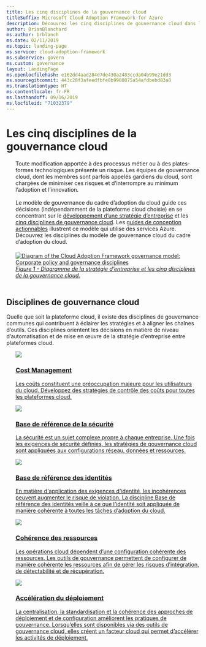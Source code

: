 ```yaml
---
title: Les cinq disciplines de la gouvernance cloud
titleSuffix: Microsoft Cloud Adoption Framework for Azure
description: Découvrez les cinq disciplines de gouvernance cloud dans le cadre de l’adoption du cloud.
author: BrianBlanchard
ms.author: brblanch
ms.date: 02/11/2019
ms.topic: landing-page
ms.service: cloud-adoption-framework
ms.subservice: govern
ms.custom: governance
layout: LandingPage
ms.openlocfilehash: e162dd4aad284d7de430a2483ccda04b99e21dd3
ms.sourcegitcommit: 443c28f3afeedfbfe8b9980875a54afdbebd83a8
ms.translationtype: HT
ms.contentlocale: fr-FR
ms.lasthandoff: 09/16/2019
ms.locfileid: "71032379"
---
```

# <a name="the-five-disciplines-of-cloud-governance"></a>Les cinq disciplines de la gouvernance cloud

<!-- markdownlint-disable MD033 -->

<ul class="panelContent cardsI">
    <li style="display: flex; flex-direction: column;">
        <div class="cardSize">
            <div class="cardPadding" style="padding-bottom:10px;">
                <div class="card" style="padding-bottom:10px;">
                    <div class="cardText" style="padding-left:0px;">
Toute modification apportée à des processus métier ou à des plates-formes technologiques présente un risque. Les équipes de gouvernance cloud, dont les membres sont parfois appelés gardiens du cloud, sont chargées de minimiser ces risques et d’interrompre au minimum l’adoption et l’innovation.<br/><br/>Le modèle de gouvernance du cadre d’adoption du cloud guide ces décisions (indépendamment de la plateforme cloud choisie) en se concentrant sur le <a href="./corporate-policy.md">développement d’une stratégie d’entreprise</a> et les <a href="#disciplines-of-cloud-governance">cinq disciplines de gouvernance cloud</a>. Les <a href="./guides/index.md">guides de conception actionnables</a> illustrent ce modèle qui utilise des services Azure. Découvrez les disciplines du modèle de gouvernance cloud du cadre d’adoption du cloud.
                    </div>
                </div>
            </div>
        </div>
    </li>
    <li style="display: flex; flex-direction: column;">
        <a href="../_images/operational-transformation-govern-highres.png" style="display: flex; flex-direction: column; flex: 1 0 auto;">
            <div class="cardSize">
                <div class="cardPadding" style="padding-bottom:10px;">
                    <div class="card" style="padding-bottom:10px;">
                        <div class="cardText" style="padding-left:0px;">
    <img src="../_images/operational-transformation-govern-highres.png" alt="Diagram of the Cloud Adoption Framework governance model: Corporate policy and governance disciplines">
    <br>
    <i>Figure 1 - Diagramme de la stratégie d’entreprise et les cinq disciplines de la gouvernance cloud.</i>
                        </div>
                    </div>
                </div>
            </div>
        </a>
    </li>
</ul>

<!-- markdownlint-enable MD033 -->

## <a name="disciplines-of-cloud-governance"></a>Disciplines de gouvernance cloud

Quelle que soit la plateforme cloud, il existe des disciplines de gouvernance communes qui contribuent à éclairer les stratégies et à aligner les chaînes d’outils. Ces disciplines orientent les décisions en matière de niveau d’automatisation et de mise en œuvre de la stratégie d’entreprise entre plateformes cloud.

<!-- markdownlint-disable MD033 -->

<ul class="panelContent cardsA">
<li style="display: flex; flex-direction: column;">
    <a href="./cost-management/index.md" style="display: flex; flex-direction: column; flex: 1 0 auto;">
        <div class="cardSize" style="flex: 1 0 auto; display: flex;">
            <div class="cardPadding" style="display: flex;">
                <div class="card">
                    <div class="cardImageOuter">
                        <div class="cardImage">
                            <img src="../_images/govern/cost-management.png" class="x-hidden-focus"/>
                        </div>
                    </div>
                    <div class="cardText">
                        <h3>Cost Management</h3>
                        <p>Les coûts constituent une préoccupation majeure pour les utilisateurs du cloud. Développez des stratégies de contrôle des coûts pour toutes les plateformes cloud.</p>
                    </div>
                </div>
            </div>
        </div>
    </a>
</li>
<li style="display: flex; flex-direction: column;">
    <a href="./security-baseline/index.md" style="display: flex; flex-direction: column; flex: 1 0 auto;">
        <div class="cardSize" style="flex: 1 0 auto; display: flex;">
            <div class="cardPadding" style="display: flex;">
                <div class="card">
                    <div class="cardImageOuter">
                        <div class="cardImage">
                            <img src="../_images/govern/security-baseline.png" class="x-hidden-focus"/>
                        </div>
                    </div>
                    <div class="cardText">
                        <h3>Base de référence de la sécurité</h3>
                        <p>La sécurité est un sujet complexe propre à chaque entreprise. Une fois les exigences de sécurité définies, les stratégies de gouvernance cloud sont appliquées aux configurations réseau, données et ressources.</p>
                    </div>
                </div>
            </div>
        </div>
    </a>
</li>
<li style="display: flex; flex-direction: column;">
    <a href="./identity-baseline/index.md" style="display: flex; flex-direction: column; flex: 1 0 auto;">
        <div class="cardSize" style="flex: 1 0 auto; display: flex;">
            <div class="cardPadding" style="display: flex;">
                <div class="card">
                    <div class="cardImageOuter">
                        <div class="cardImage">
                            <img src="../_images/govern/identity-baseline.png" class="x-hidden-focus"/>
                        </div>
                    </div>
                    <div class="cardText">
                        <h3>Base de référence des identités</h3>
                        <p>En matière d'application des exigences d'identité, les incohérences peuvent augmenter le risque de violation. La discipline Base de référence des identités veille à ce que l’identité soit appliquée de manière cohérente à toutes les tâches d’adoption du cloud.</p>
                    </div>
                </div>
            </div>
        </div>
    </a>
</li>
<li style="display: flex; flex-direction: column;">
    <a href="./resource-consistency/index.md" style="display: flex; flex-direction: column; flex: 1 0 auto;">
        <div class="cardSize" style="flex: 1 0 auto; display: flex;">
            <div class="cardPadding" style="display: flex;">
                <div class="card">
                    <div class="cardImageOuter">
                        <div class="cardImage">
                            <img src="../_images/govern/resource-consistency.png" class="x-hidden-focus"/>
                        </div>
                    </div>
                    <div class="cardText">
                        <h3>Cohérence des ressources</h3>
                        <p>Les opérations cloud dépendent d’une configuration cohérente des ressources. Les outils de gouvernance permettent de configurer de manière cohérente les ressources afin de gérer les risques d’intégration, de détectabilité et de récupération.</p>
                    </div>
                </div>
            </div>
        </div>
    </a>
</li>
<li style="display: flex; flex-direction: column;">
    <a href="./deployment-acceleration/index.md" style="display: flex; flex-direction: column; flex: 1 0 auto;">
        <div class="cardSize" style="flex: 1 0 auto; display: flex;">
            <div class="cardPadding" style="display: flex;">
                <div class="card">
                    <div class="cardImageOuter">
                        <div class="cardImage">
                            <img src="../_images/govern/deployment-acceleration.png" class="x-hidden-focus"/>
                        </div>
                    </div>
                    <div class="cardText">
                        <h3>Accélération du déploiement</h3>
                        <p>La centralisation, la standardisation et la cohérence des approches de déploiement et de configuration améliorent les pratiques de gouvernance. Lorsqu’elles sont disponibles via des outils de gouvernance cloud, elles créent un facteur cloud qui permet d’accélérer les activités de déploiement.</p>
                    </div>
                </div>
            </div>
        </div>
    </a>
</li>
</ul>

<!-- markdownlint-enable MD033 -->
